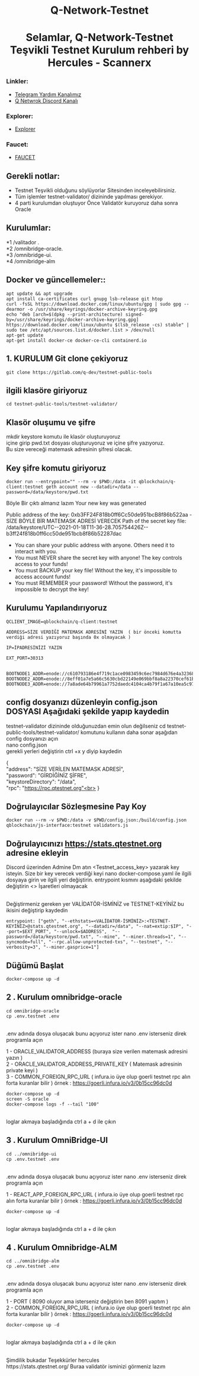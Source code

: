 <h1 align="center"> Q-Network-Testnet </h1>
<h1 align="center"> Selamlar,  Q-Network-Testnet Teşvikli Testnet Kurulum rehberi by Hercules - Scannerx
</h1>

### Linkler:

 * [Telegram Yardım Kanalımız](https://t.me/FortaDestek)
 * [Q Netwrok Discord Kanalı](https://discord.gg/b5VXuvXN)
 
  ### Explorer:
 * [Explorer](https://discord.gg/b5VXuvXN)
 
 
 ### Faucet:

 * [FAUCET](https://faucet.qtestnet.org/)
 
 
 ## Gerekli notlar:

 * Testnet Teşvikli olduğunu söylüyorlar Sitesinden inceleyebilirsiniz. 
 * Tüm işlemler testnet-validator/ dizininde yapılması gerekiyor.
 * 4 parti kurulumdan oluştuyor Önce Validatör kuruyoruz daha sonra Oracle

 ## Kurulumlar:

 *1 /valitador . <br>
 *2 /omnibridge-oracle.  <br>
 *3 /omnibridge-ui. <br>
 *4 /omnibridge-alm <br>

 
 ## Docker ve güncellemeler::

```
apt update && apt upgrade
apt install ca-certificates curl gnupg lsb-release git htop
curl -fsSL https://download.docker.com/linux/ubuntu/gpg | sudo gpg --dearmor -o /usr/share/keyrings/docker-archive-keyring.gpg
echo "deb [arch=$(dpkg --print-architecture) signed-by=/usr/share/keyrings/docker-archive-keyring.gpg] https://download.docker.com/linux/ubuntu $(lsb_release -cs) stable" | sudo tee /etc/apt/sources.list.d/docker.list > /dev/null
apt-get update
apt-get install docker-ce docker-ce-cli containerd.io
```

## 1. KURULUM Git clone çekiyoruz
```
git clone https://gitlab.com/q-dev/testnet-public-tools
```

## ilgili klasöre giriyoruz
```
cd testnet-public-tools/testnet-validator/
```

## Klasör oluşumu ve şifre

mkdir keystore  komutu ile klasör oluşturuyoruz <br> 
içine girip  pwd.txt dosyası oluşturuyoruz ve içine şifre yazıyoruz. <br> 
Bu size vereceği matemask adresinin şifresi olacak.


## Key şifre komutu giriyoruz
```
docker run --entrypoint="" --rm -v $PWD:/data -it qblockchain/q-client:testnet geth account new --datadir=/data --password=/data/keystore/pwd.txt
```
Böyle Bir çıktı almanız lazım
Your new key was generated

Public address of the key:   0xb3FF24F818b0ff6Cc50de951bcB8f86b522aa  -  SİZE BÖYLE BİR MATEMASK ADRESİ VERECEK
Path of the secret key file: /data/keystore/UTC--2021-01-18T11-36-28.705754426Z--b3ff24f818b0ff6cc50de951bcb8f86b52287dac

- You can share your public address with anyone. Others need it to interact with you.
- You must NEVER share the secret key with anyone! The key controls access to your funds!
- You must BACKUP your key file! Without the key, it's impossible to access account funds!
- You must REMEMBER your password! Without the password, it's impossible to decrypt the key!


## Kurulumu Yapılandırıyoruz
```
QCLIENT_IMAGE=qblockchain/q-client:testnet

ADDRESS=SİZE VERDİĞİ MATEMASK ADRESİNİ YAZIN  ( bir önceki komutta verdiği adresi yazıyoruz başında 0x olmayacak )

IP=İPADRESİNİZİ YAZIN

EXT_PORT=30313


BOOTNODE1_ADDR=enode://c610793186e4f719c1ace0983459c6ec7984d676e4a323681a1cbc8a67f506d1eccc4e164e53c2929019ed0e5cfc1bc800662d6fb47c36e978ab94c417031ac8@79.125.97.227:30304
BOOTNODE2_ADDR=enode://8eff01a7e5a66c5630cbd22149e069bbf8a8a22370cef61b232179e21ba8c7b74d40e8ee5aa62c54d145f7fc671b851e5ccbfe124fce75944cf1b06e29c55c80@79.125.97.227:30305
BOOTNODE3_ADDR=enode://7a8ade64b79961a7752daedc4104ca4b79f1a67a10ea5c9721e7115d820dbe7599fe9e03c9c315081ccf6a2afb0b6652ee4965e38f066fe5bf129abd6d26df58@79.125.97.227:30306
```

## config dosyanızı düzenleyin config.json DOSYASI Aşağıdaki şekilde yapıp kaydedin

testnet-validator dizininde olduğunuzdan emin olun değilseniz  cd testnet-public-tools/testnet-validator/  komutunu kullanın daha sonar aşağıdan config dosyanızı açın <br>
nano config.json
<br> gerekli yerleri değiştirin ctrl +x y diyip kaydedin

 {<br>
      "address": "SİZE VERİLEN MATEMASK ADRESİ",<br>
      "password": "GİRDİĞİNİZ ŞİFRE",<br>
      "keystoreDirectory": "/data",<br>
      "rpc": "https://rpc.qtestnet.org"<br>
    }


## Doğrulayıcılar Sözleşmesine Pay Koy
```
docker run --rm -v $PWD:/data -v $PWD/config.json:/build/config.json qblockchain/js-interface:testnet validators.js
```


## Doğrulayıcınızı https://stats.qtestnet.org adresine ekleyin

Discord üzerinden Admine Dm atın <Testnet_access_key>  yazarak key isteyin. Size bir key verecek verdiği keyi nano docker-compose.yaml ile ilgili dosyaya girin ve ilgili yeri değiştirin.  entrypoint kısmını aşağıdaki şekilde değiştirin <> İşaretleri olmayacak  

<br>
Değiştirmeniz gereken yer VALİDATÖR-İSMİNİZ  ve  TESTNET-KEYİNİZ  bu ikisini değiştirip kaydedin
 
```
entrypoint: ["geth", "--ethstats=<VALİDATÖR-İSMİNİZ>:<TESTNET-KEYİNİZ>@stats.qtestnet.org", "--datadir=/data", "--nat=extip:$IP", "--port=$EXT_PORT", "--unlock=$ADDRESS",  "--password=/data/keystore/pwd.txt", "--mine", "--miner.threads=1", "--syncmode=full", "--rpc.allow-unprotected-txs", "--testnet", "--verbosity=3", "--miner.gasprice=1"]
```


## Düğümü Başlat
```
docker-compose up -d
```

## 2 . Kurulum omnibridge-oracle
```
cd omnibridge-oracle
cp .env.testnet .env
```
<br> .env adında dosya oluşacak bunu açıyoruz ister nano .env  isterseniz direk programla açın  <br>

1 - ORACLE_VALIDATOR_ADDRESS  (buraya size verilen matemask adresini yazın ) <br>
2 - ORACLE_VALIDATOR_ADDRESS_PRIVATE_KEY  ( Matemask adresinin private keyi ) <br>
3 - COMMON_FOREIGN_RPC_URL  ( infura.io üye olup goerli testnet rpc alın forta kuranlar bilir ) örnek : https://goerli.infura.io/v3/0b15cc96dc0d <br>

```
docker-compose up -d
screen -S oracle
docker-compose logs -f --tail "100"
```
<br> loglar akmaya başladığında ctrl a + d ile çıkın


## 3 . Kurulum OmniBridge-UI
```
cd ../omnibridge-ui
cp .env.testnet .env
```
<br> .env adında dosya oluşacak bunu açıyoruz ister nano .env  isterseniz direk programla açın  <br>

1 - REACT_APP_FOREIGN_RPC_URL  ( infura.io üye olup goerli testnet rpc alın forta kuranlar bilir ) örnek : https://goerli.infura.io/v3/0b15cc96dc0d <br>

```
docker-compose up -d

```
<br> loglar akmaya başladığında ctrl a + d ile çıkın


## 4 . Kurulum Omnibridge-ALM
```
cd ../omnibridge-alm
cp .env.testnet .env
```
<br> .env adında dosya oluşacak bunu açıyoruz ister nano .env  isterseniz direk programla açın  <br>

1 - PORT  ( 8090 oluyor ama isterseniz değiştirin ben 8091 yaptım )  <br>
2 - COMMON_FOREIGN_RPC_URL  ( infura.io üye olup goerli testnet rpc alın forta kuranlar bilir ) örnek : https://goerli.infura.io/v3/0b15cc96dc0d <br>

```
docker-compose up -d

```
<br> loglar akmaya başladığında ctrl a + d ile çıkın

<br>
Şimdilik bukadar Teşekkürler hercules
<br>
https://stats.qtestnet.org/   
Buraa validatör isminizi görmeniz lazım
